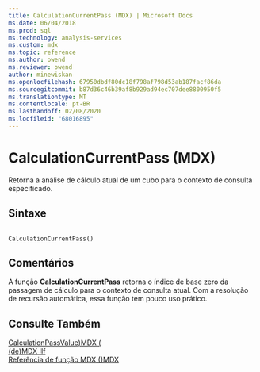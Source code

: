 ```yaml
---
title: CalculationCurrentPass (MDX) | Microsoft Docs
ms.date: 06/04/2018
ms.prod: sql
ms.technology: analysis-services
ms.custom: mdx
ms.topic: reference
ms.author: owend
ms.reviewer: owend
author: minewiskan
ms.openlocfilehash: 67950dbdf80dc18f798af798d53ab187facf86da
ms.sourcegitcommit: b87d36c46b39af8b929ad94ec707dee8800950f5
ms.translationtype: MT
ms.contentlocale: pt-BR
ms.lasthandoff: 02/08/2020
ms.locfileid: "68016895"
---
```

# <a name="calculationcurrentpass-mdx"></a>CalculationCurrentPass (MDX)


  Retorna a análise de cálculo atual de um cubo para o contexto de consulta especificado.  
  
## <a name="syntax"></a>Sintaxe  
  
```  
  
CalculationCurrentPass()  
```  
  
## <a name="remarks"></a>Comentários  
 A função **CalculationCurrentPass** retorna o índice de base zero da passagem de cálculo para o contexto de consulta atual. Com a resolução de recursão automática, essa função tem pouco uso prático.  
  
## <a name="see-also"></a>Consulte Também  
 [CalculationPassValue&#41;MDX &#40;](../mdx/calculationpassvalue-mdx.md)   
 [&#40;de&#41;MDX IIf](../mdx/iif-mdx.md)   
 [Referência de função MDX &#40;&#41;MDX](../mdx/mdx-function-reference-mdx.md)  
  
  
